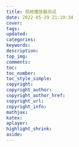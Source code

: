 ```yaml
---
title: 视频播放器测试
date: 2022-05-29 21:19:34
cover:
tags:
updated:
categories:
keywords:
description:
top_img:
comments:
toc:
toc_number:
toc_style_simple:
copyright:
copyright_author:
copyright_author_href:
copyright_url:
copyright_info:
mathjax:
katex:
aplayer:
highlight_shrink:
aside:
---
```


<div id="dplayer"></div>
<script>
const dp = new DPlayer({
    container: document.getElementById('dplayer'),
    video: {
        url: 'https://file.cxl2020mc.top/api/raw/?path=/mc1.mp4',
    },

});
</script>

<div id="dplayer2"></div>
<script>
const dp2 = new DPlayer({
    container: document.getElementById('dplayer2'),
    video: {
        url: 'https://file-cxl2020mc.vercel.app/api/raw/?path=/video/%E3%80%8A%E5%8E%9F%E7%A5%9E%E3%80%8B%E5%89%A7%E6%83%85PV-%E3%80%8C%E7%A5%9E%E5%A5%B3%E5%8A%88%E8%A7%82%E3%80%8D.mp4',
    },
});
</script>

